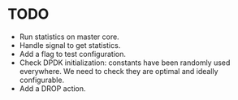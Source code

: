 TODO
====

- Run statistics on master core.
- Handle signal to get statistics.
- Add a flag to test configuration.
- Check DPDK initialization: constants have been randomly used everywhere. We
  need to check they are optimal and ideally configurable.
- Add a DROP action.
